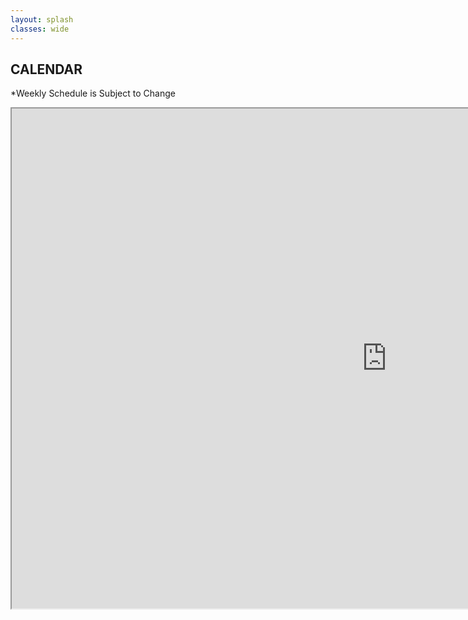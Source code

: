 ```yaml
---
layout: splash
classes: wide
---
```


## CALENDAR
\*Weekly Schedule is Subject to Change

<iframe src="https://docs.google.com/spreadsheets/d/e/2PACX-1vT0me6IsI9tv4kA8B2NoCIgNmKYQCcT-zW18WCT-LKK6jwm_rtg5yzun4B7BrCN48tzLu4NxBV9-rf-/pubhtml?gid=844214786&amp;single=true&amp;widget=true&amp;headers=false" height="800" width="1200" ></iframe>








